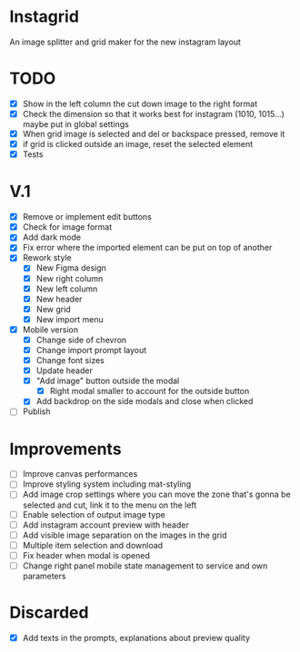 # Instagrid
An image splitter and grid maker for the new instagram layout

# TODO
- [x] Show in the left column the cut down image to the right format
- [x] Check the dimension so that it works best for instagram (1010, 1015...) maybe put in global settings
- [x] When grid image is selected and del or backspace pressed, remove it
- [x] if grid is clicked outside an image, reset the selected element
- [x] Tests

# V.1
- [x] Remove or implement edit buttons
- [x] Check for image format
- [x] Add dark mode
- [x] Fix error where the imported element can be put on top of another
- [x] Rework style
  - [x] New Figma design
  - [x] New right column
  - [x] New left column
  - [x] New header
  - [x] New grid
  - [x] New import menu
- [x] Mobile version
  - [x] Change side of chevron
  - [x] Change import prompt layout
  - [x] Change font sizes
  - [x] Update header
  - [x] "Add image" button outside the modal
    - [x] Right modal smaller to account for the outside button
  - [x] Add backdrop on the side modals and close when clicked
- [ ] Publish

# Improvements
- [ ] Improve canvas performances
- [ ] Improve styling system including mat-styling
- [ ] Add image crop settings where you can move the zone that's gonna be selected and cut, link it to the menu on the left
- [ ] Enable selection of output image type
- [ ] Add instagram account preview with header
- [ ] Add visible image separation on the images in the grid
- [ ] Multiple item selection and download
- [ ] Fix header when modal is opened
- [ ] Change right panel mobile state management to service and own parameters

# Discarded
- [x] Add texts in the prompts, explanations about preview quality